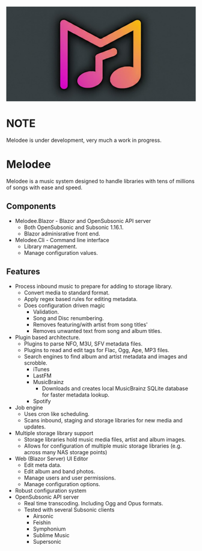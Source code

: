 ![Melodee](graphics/melodee_gh_card.png)

# NOTE

Melodee is under development, very much a work in progress.

# Melodee

Melodee is a music system designed to handle libraries with tens of millions of songs with ease and speed.

## Components

* Melodee.Blazor - Blazor and OpenSubsonic API server
    * Both OpenSubsonic and Subsonic 1.16.1.
    * Blazor adminisrative front end.
* Melodee.Cli - Command line interface
    * Library management.
    * Manage configuration values.

## Features

* Process inbound music to prepare for adding to storage library.
    * Convert media to standard format.
    * Apply regex based rules for editing metadata.
    * Does configuration driven magic
        * Validation.
        * Song and Disc renumbering.
        * Removes featuring/with artist from song titles'
        * Removes unwanted text from song and album titles.
* Plugin based architecture.
  * Plugins to parse NFO, M3U, SFV metadata files.
  * Plugins to read and edit tags for Flac, Ogg, Ape, MP3 files.
  * Search engines to find album and artist metadata and images and scrobble.
    * iTunes
    * LastFM
    * MusicBrainz
      * Downloads and creates local MusicBrainz SQLite database for faster metadata lookup.
    * Spotify
* Job engine
    * Uses cron like scheduling.
    * Scans inbound, staging and storage libraries for new media and updates.
* Multiple storage library support
    * Storage libraries hold music media files, artist and album images.
    * Allows for configuration of multiple music storage libraries (e.g. across many NAS storage points)
* Web (Blazor Server) UI Editor
    * Edit meta data.
    * Edit album and band photos.
    * Manage users and user permissions.
    * Manage configuration options.
* Robust configuration system
* OpenSubsonic API server
    * Real time transcoding. Including Ogg and Opus formats.
    * Tested with several Subsonic clients
        * Airsonic
        * Feishin
        * Symphonium
        * Sublime Music
        * Supersonic

